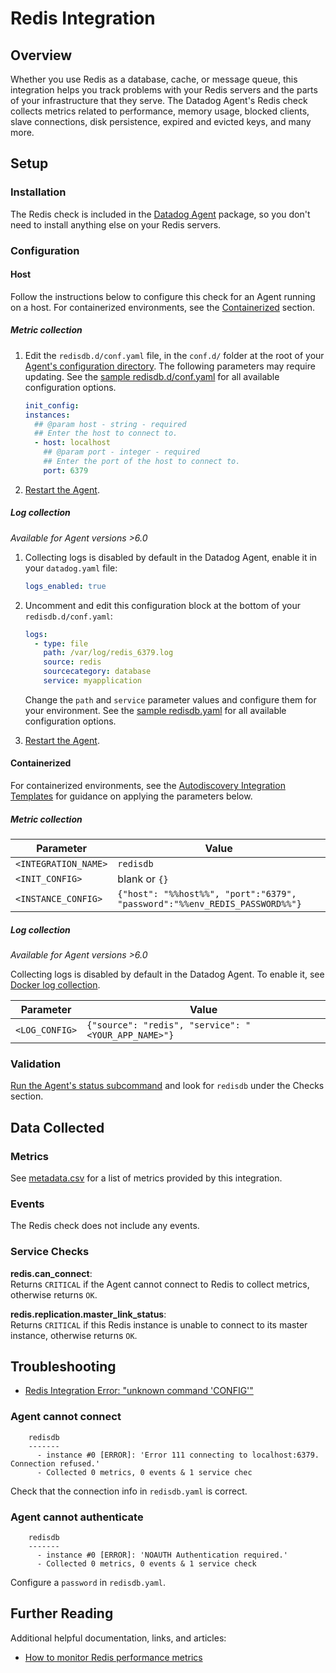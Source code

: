 # Redis Integration

## Overview

Whether you use Redis as a database, cache, or message queue, this integration helps you track problems with your Redis servers and the parts of your infrastructure that they serve. The Datadog Agent's Redis check collects metrics related to performance, memory usage, blocked clients, slave connections, disk persistence, expired and evicted keys, and many more.

## Setup

### Installation

The Redis check is included in the [Datadog Agent][2] package, so you don't need to install anything else on your Redis servers.

### Configuration

#### Host

Follow the instructions below to configure this check for an Agent running on a host. For containerized environments, see the [Containerized](#containerized) section.

##### Metric collection

1. Edit the `redisdb.d/conf.yaml` file, in the `conf.d/` folder at the root of your [Agent's configuration directory][3]. The following parameters may require updating. See the [sample redisdb.d/conf.yaml][4] for all available configuration options.

   ```yaml
   init_config:
   instances:
     ## @param host - string - required
     ## Enter the host to connect to.
     - host: localhost
       ## @param port - integer - required
       ## Enter the port of the host to connect to.
       port: 6379
   ```

2. [Restart the Agent][5].

##### Log collection

_Available for Agent versions >6.0_

1. Collecting logs is disabled by default in the Datadog Agent, enable it in your `datadog.yaml` file:

   ```yaml
   logs_enabled: true
   ```

2. Uncomment and edit this configuration block at the bottom of your `redisdb.d/conf.yaml`:

   ```yaml
   logs:
     - type: file
       path: /var/log/redis_6379.log
       source: redis
       sourcecategory: database
       service: myapplication
   ```

    Change the `path` and `service` parameter values and configure them for your environment. See the [sample redisdb.yaml][4] for all available configuration options.

3. [Restart the Agent][5].

#### Containerized

For containerized environments, see the [Autodiscovery Integration Templates][1] for guidance on applying the parameters below.

##### Metric collection

| Parameter            | Value                                                                      |
| -------------------- | -------------------------------------------------------------------------- |
| `<INTEGRATION_NAME>` | `redisdb`                                                                  |
| `<INIT_CONFIG>`      | blank or `{}`                                                              |
| `<INSTANCE_CONFIG>`  | `{"host": "%%host%%", "port":"6379", "password":"%%env_REDIS_PASSWORD%%"}` |

##### Log collection

_Available for Agent versions >6.0_

Collecting logs is disabled by default in the Datadog Agent. To enable it, see [Docker log collection][11].

| Parameter      | Value                                               |
| -------------- | --------------------------------------------------- |
| `<LOG_CONFIG>` | `{"source": "redis", "service": "<YOUR_APP_NAME>"}` |

### Validation

[Run the Agent's status subcommand][6] and look for `redisdb` under the Checks section.

## Data Collected

### Metrics

See [metadata.csv][7] for a list of metrics provided by this integration.

### Events

The Redis check does not include any events.

### Service Checks

**redis.can_connect**:<br>
Returns `CRITICAL` if the Agent cannot connect to Redis to collect metrics, otherwise returns `OK`.

**redis.replication.master_link_status**:<br>
Returns `CRITICAL` if this Redis instance is unable to connect to its master instance, otherwise returns `OK`.

## Troubleshooting

- [Redis Integration Error: "unknown command 'CONFIG'"][8]

### Agent cannot connect

```shell
    redisdb
    -------
      - instance #0 [ERROR]: 'Error 111 connecting to localhost:6379. Connection refused.'
      - Collected 0 metrics, 0 events & 1 service chec
```

Check that the connection info in `redisdb.yaml` is correct.

### Agent cannot authenticate

```shell
    redisdb
    -------
      - instance #0 [ERROR]: 'NOAUTH Authentication required.'
      - Collected 0 metrics, 0 events & 1 service check
```

Configure a `password` in `redisdb.yaml`.

## Further Reading

Additional helpful documentation, links, and articles:

- [How to monitor Redis performance metrics][10]

[1]: https://docs.datadoghq.com/agent/autodiscovery/integrations
[2]: https://app.datadoghq.com/account/settings#agent
[3]: https://docs.datadoghq.com/agent/guide/agent-configuration-files/#agent-configuration-directory
[4]: https://github.com/DataDog/integrations-core/blob/master/redisdb/datadog_checks/redisdb/data/conf.yaml.example
[5]: https://docs.datadoghq.com/agent/guide/agent-commands/#start-stop-and-restart-the-agent
[6]: https://docs.datadoghq.com/agent/guide/agent-commands/#agent-status-and-information
[7]: https://github.com/DataDog/integrations-core/blob/master/redisdb/metadata.csv
[8]: https://docs.datadoghq.com/integrations/faq/redis-integration-error-unknown-command-config
[9]: https://docs.datadoghq.com/developers/integrations
[10]: https://www.datadoghq.com/blog/how-to-monitor-redis-performance-metrics
[11]: https://docs.datadoghq.com/agent/docker/log/?tab=containerinstallation#setup
